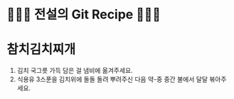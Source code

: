 # 👨🏻‍🍳 전설의 Git Recipe 👩🏻‍🍳

# 참치김치찌개

1. 김치 국그릇 가득 담은 걸 냄비에 옮겨주세요.
2. 식용유 3스푼을 김치위에 돌돌 돌려 뿌려주신 다음 약-중 중간 불에서 달달 볶아주세요.
